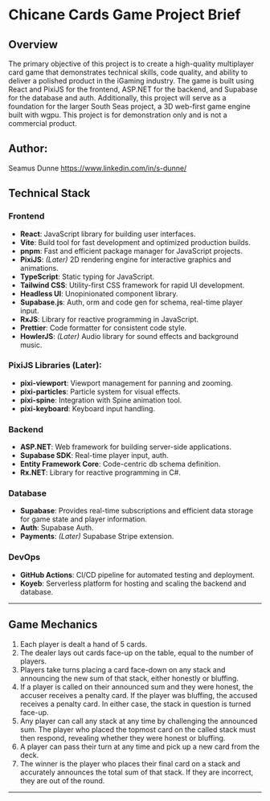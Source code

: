 # Chicane Cards Game Project Brief
## Overview
The primary objective of this project is to create a high-quality multiplayer card game that demonstrates technical skills, code quality, and ability to deliver a polished product in the iGaming industry. The game is built using React and PixiJS for the frontend, ASP.NET for the backend, and Supabase for the database and auth. Additionally, this project will serve as a foundation for the larger South Seas project, a 3D web-first game engine built with wgpu. This project is for demonstration only and is not a commercial product.
## Author: 
Seamus Dunne 
https://www.linkedin.com/in/s-dunne/
## Technical Stack
### Frontend
- **React**: JavaScript library for building user interfaces.
- **Vite**: Build tool for fast development and optimized production builds.
- **pnpm**: Fast and efficient package manager for JavaScript projects. 
- **PixiJS**: *(Later)* 2D rendering engine for interactive graphics and animations.
- **TypeScript**: Static typing for JavaScript. 
- **Tailwind CSS**: Utility-first CSS framework for rapid UI development.
- **Headless UI**: Unopinionated component library.
- **Supabase.js**: Auth, orm and code gen for schema, real-time player input.
- **RxJS**: Library for reactive programming in JavaScript. 
- **Prettier**: Code formatter for consistent code style. 
- **HowlerJS**: *(Later)* Audio library for sound effects and background music.
### PixiJS Libraries (Later):
- **pixi-viewport**: Viewport management for panning and zooming.
- **pixi-particles**: Particle system for visual effects.
- **pixi-spine**: Integration with Spine animation tool.
- **pixi-keyboard**: Keyboard input handling.
### Backend
- **ASP.NET**: Web framework for building server-side applications.
- **Supabase SDK**: Real-time player input, auth.
- **Entity Framework Core**: Code-centric db schema definition. 
- **Rx.NET**: Library for reactive programming in C#.
### Database
- **Supabase**: Provides real-time subscriptions and efficient data storage for game state and player information.
- **Auth**: Supabase Auth.
- **Payments**: *(Later)* Supabase Stripe extension.
### DevOps
- **GitHub Actions**: CI/CD pipeline for automated testing and deployment.
- **Koyeb**: Serverless platform for hosting and scaling the backend and database.
___
## Game Mechanics
1. Each player is dealt a hand of 5 cards.
2. The dealer lays out cards face-up on the table, equal to the number of players.
3. Players take turns placing a card face-down on any stack and announcing the new sum of that stack, either honestly or bluffing.
4. If a player is called on their announced sum and they were honest, the accuser receives a penalty card. If the player was bluffing, the accused receives a penalty card. In either case, the stack in question is turned face-up.
5. Any player can call any stack at any time by challenging the announced sum. The player who placed the topmost card on the called stack must then respond, revealing whether they were honest or bluffing.
6. A player can pass their turn at any time and pick up a new card from the deck.
7. The winner is the player who places their final card on a stack and accurately announces the total sum of that stack. If they are incorrect, they are out of the round.
___